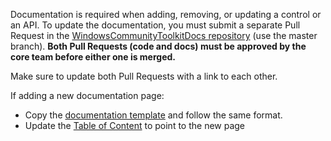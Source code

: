 Documentation is required when adding, removing, or updating a control or an API. To update the documentation, you must submit a separate Pull Request in the [WindowsCommunityToolkitDocs repository](https://github.com/MicrosoftDocs/WindowsCommunityToolkitDocs) (use the master branch). **Both Pull Requests (code and docs) must be approved by the core team before either one is merged.**

Make sure to update both Pull Requests with a link to each other.

If adding a new documentation page:
* Copy the [documentation template](https://github.com/MicrosoftDocs/WindowsCommunityToolkitDocs/blob/master/docs/.template.md) and follow the same format.
* Update the [Table of Content](https://github.com/MicrosoftDocs/WindowsCommunityToolkitDocs/blob/master/docs/toc.md) to point to the new page
